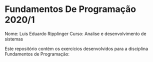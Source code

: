 # Fundamentos De Programação 2020/1

Nome: Luis Eduardo Ripplinger
Curso: Analise e desenvolvimento de sistemas

Este repositório contém os exercícios desenvolvidos para a disciplina Fundamentos de Programação:
